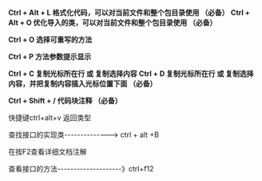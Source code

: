 **Ctrl + Alt + L	格式化代码，可以对当前文件和整个包目录使用 （必备）**
**Ctrl + Alt + O	优化导入的类，可以对当前文件和整个包目录使用 （必备）**

**Ctrl + O	选择可重写的方法**

**Ctrl + P	方法参数提示显示**

**Ctrl + C	复制光标所在行 或 复制选择内容**
**Ctrl + D	复制光标所在行 或 复制选择内容，并把复制内容插入光标位置下面 （必备）**

**Ctrl + Shift + /	代码块注释 （必备）**

 快捷键ctrl+alt+v  返回类型

查找接口的实现类--------------> ctrl + alt +B

在按F2查看详细文档注解

查看接口的方法--------------------》ctrl+f12


